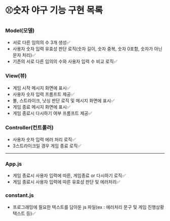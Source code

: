# ⚾숫자 야구 기능 구현 목록

### Model(모델)
- 서로 다른 임의의 수 3개 생성✅
- 사용자 숫자 입력 유효성 판단 로직(숫자 길이, 숫자 중복, 숫자 0포함, 숫자가 아닌 문자 처리)✅
- 기존의 서로 다른 임의의 수와 사용자 입력 수 비교 로직✅

### View(뷰)
- 게임 시작 메시지 화면에 표시✅
- 사용자 숫자 입력 프롬프트 제공✅
- 볼, 스트라이크, 낫싱 판단 로직 및 메시지 화면에 표시✅
- 게임 종료 메시지 화면에 표시✅
- 게임 종료시 다시하기 여부 프롬프트 제공✅

### Controller(컨트롤러)
- 사용자 숫자 입력 에러 처리 로직✅
- 3스트라이크일 경우 게임 종료 로직✅

---
### App.js
- 게임 종료시 사용자 입력에 따른, 게임종료 or 다시하기 로직✅
- 게임 종료시 사용자 입력에 따른 유효성 판단 및 에러처리✅

### constant.js
- 프로그래밍에 필요한 텍스트를 담아둔 js 파일(ex :  에러처리 문구 및 게임 진행상황 텍스트 등)✅
